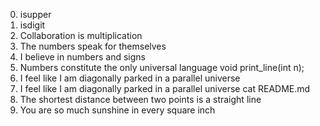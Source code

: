 0. isupper
1. isdigit
2. Collaboration is multiplication
3. The numbers speak for themselves
4. I believe in numbers and signs
5. Numbers constitute the only universal language
void print_line(int n);
7. I feel like I am diagonally parked in a parallel universe
7. I feel like I am diagonally parked in a parallel universe cat README.md
6. The shortest distance between two points is a straight line
8. You are so much sunshine in every square inch
